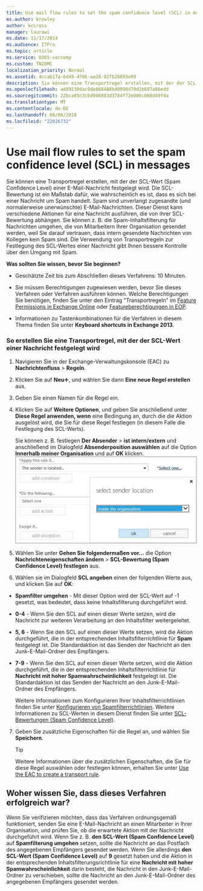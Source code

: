 ```yaml
---
title: Use mail flow rules to set the spam confidence level (SCL) in messages
ms.author: krowley
author: kccross
manager: laurawi
ms.date: 11/17/2014
ms.audience: ITPro
ms.topic: article
ms.service: O365-seccomp
ms.custom: TN2DMC
localization_priority: Normal
ms.assetid: 4ccab17a-6d49-4786-aa28-92fb28893e99
description: Sie können eine Transportregel erstellen, mit der der SCL-Wert (Spam Confidence Level) einer E-Mail-Nachricht festgelegt wird. Die SCL-Bewertung ist ein Maßstab dafür, wie wahrscheinlich es ist, dass es sich bei einer Nachricht um Spam handelt. Spam sind unverlangt zugesandte (und normalerweise unerwünschte) E-Mail-Nachrichten. Dieser Dienst kann verschiedene Aktionen für eine Nachricht ausführen, die von ihrer SCL-Bewertung abhängen. Sie können z. B. die Spam-Inhaltsfilterung für Nachrichten umgehen, die von Mitarbeitern Ihrer Organisation gesendet werden, weil Sie darauf vertrauen, dass intern gesendete Nachrichten von Kollegen kein Spam sind. Die Verwendung von Transportregeln zur Festlegung des SCL-Wertes einer Nachricht gibt Ihnen bessere Kontrolle über den Umgang mit Spam.
ms.openlocfilehash: ad89230dac9de668488b40090d70d2b697a86edd
ms.sourcegitcommit: 22bca85c3c6d946083d3784f72e886c068d49f4a
ms.translationtype: MT
ms.contentlocale: de-DE
ms.lasthandoff: 08/06/2018
ms.locfileid: "22026732"
---
```

# <a name="use-mail-flow-rules-to-set-the-spam-confidence-level-scl-in-messages"></a>Use mail flow rules to set the spam confidence level (SCL) in messages

Sie können eine Transportregel erstellen, mit der der SCL-Wert (Spam Confidence Level) einer E-Mail-Nachricht festgelegt wird. Die SCL-Bewertung ist ein Maßstab dafür, wie wahrscheinlich es ist, dass es sich bei einer Nachricht um Spam handelt. Spam sind unverlangt zugesandte (und normalerweise unerwünschte) E-Mail-Nachrichten. Dieser Dienst kann verschiedene Aktionen für eine Nachricht ausführen, die von ihrer SCL-Bewertung abhängen. Sie können z. B. die Spam-Inhaltsfilterung für Nachrichten umgehen, die von Mitarbeitern Ihrer Organisation gesendet werden, weil Sie darauf vertrauen, dass intern gesendete Nachrichten von Kollegen kein Spam sind. Die Verwendung von Transportregeln zur Festlegung des SCL-Wertes einer Nachricht gibt Ihnen bessere Kontrolle über den Umgang mit Spam. 
  
 **Was sollten Sie wissen, bevor Sie beginnen?**
  
- Geschätzte Zeit bis zum Abschließen dieses Verfahrens: 10 Minuten.
    
- Sie müssen Berechtigungen zugewiesen werden, bevor Sie dieses Verfahren oder Verfahren ausführen können. Welche Berechtigungen Sie benötigen, finden Sie unter den Eintrag "Transportregeln" im [Feature Permissions in Exchange Online](http://technet.microsoft.com/library/15073ce1-0917-403b-8839-02a2ebc96e16.aspx) oder [Featureberechtigungen in EOP](eop/feature-permissions-in-eop.md). 
    
- Informationen zu Tastenkombinationen für die Verfahren in diesem Thema finden Sie unter **Keyboard shortcuts in Exchange 2013**.
    
### <a name="to-create-a-transport-rule-that-sets-the-scl-of-a-message"></a>So erstellen Sie eine Transportregel, mit der der SCL-Wert einer Nachricht festgelegt wird

1. Navigieren Sie in der Exchange-Verwaltungskonsole (EAC) zu **Nachrichtenfluss** \> **Regeln**.
    
2. Klicken Sie auf **Neu**![Hinzufügen (Symbol)](media/ITPro-EAC-AddIcon.png), und wählen Sie dann **Eine neue Regel erstellen** aus.
    
3. Geben Sie einen Namen für die Regel ein.
    
4. Klicken Sie auf **Weitere Optionen**, und geben Sie anschließend unter **Diese Regel anwenden, wenn** eine Bedingung an, durch die die Aktion ausgelöst wird, die Sie für diese Regel festlegen (in diesem Falle die Festlegung des SCL-Werts).
    
    Sie können z. B. festlegen **Der Absender** \> **ist intern/extern** und anschließend im Dialogfeld **Absenderposition auswählen** auf die Option **Innerhalb meiner Organisation** und auf **OK** klicken.</br>
    ![Absenderstandort auswählen](media/EOP-ETR-SetSCL-1.jpg)
  
5. Wählen Sie unter **Gehen Sie folgendermaßen vor...** die Option **Nachrichteneigenschaften ändern** \> **SCL-Bewertung (Spam Confidence Level) festlegen** aus.
  
6. Wählen sie im Dialogfeld **SCL angeben** einen der folgenden Werte aus, und klicken Sie auf **OK**:
    
  - **Spamfilter umgehen** - Mit dieser Option wird der SCL-Wert auf -1 gesetzt, was bedeutet, dass keine Inhaltsfilterung durchgeführt wird. 
    
  - **0-4** - Wenn Sie den SCL auf einen dieser Werte setzen, wird die Nachricht zur weiteren Verarbeitung an den Inhaltsfilter weitergeleitet. 
    
  - **5, 6** - Wenn Sie den SCL auf einen dieser Werte setzen, wird die Aktion durchgeführt, die in der entsprechenden Inhaltsfilterrichtlinie für **Spam** festgelegt ist. Die Standardaktion ist das Senden der Nachricht an den Junk-E-Mail-Ordner des Empfängers. 
    
  - **7-9** - Wenn Sie den SCL auf einen dieser Werte setzen, wird die Aktion durchgeführt, die in der entsprechenden Inhaltsfilterrichtlinie für **Nachricht mit hoher Spamwahrscheinlichkeit** festgelegt ist. Die Standardaktion ist das Senden der Nachricht an den Junk-E-Mail-Ordner des Empfängers. 
    
    Weitere Informationen zum Konfigurieren Ihrer Inhaltsfilterrichtlinien finden Sie unter [Konfigurieren von Spamfilterrichtlinien](configure-your-spam-filter-policies.md). Weitere Informationen zu SCL-Werten in diesem Dienst finden Sie unter [SCL-Bewertungen (Spam Confidence Level)](spam-confidence-levels.md).
    
7. Geben Sie zusätzliche Eigenschaften für die Regel an, und wählen Sie **Speichern**.
    
    > [!TIP]
    > Weitere Informationen über die zusätzlichen Eigenschaften, die Sie für diese Regel auswählen oder festlegen können, erhalten Sie unter [Use the EAC to create a transport rule](http://technet.microsoft.com/library/e7a81372-b6d7-4d1f-bc9e-a845a7facac2.aspx#CreateEAC). 
  
## <a name="how-do-you-know-this-worked"></a>Woher wissen Sie, dass dieses Verfahren erfolgreich war?

Wenn Sie verifizieren möchten, dass das Verfahren ordnungsgemäß funktioniert, senden Sie eine E-Mail-Nachricht an einen Mitarbeiter in Ihrer Organisation, und prüfen Sie, ob die erwartete Aktion mit der Nachricht durchgeführt wird. Wenn Sie z. B. **den SCL-Wert (Spam Confidence Level)** auf **Spamfilterung umgehen** setzen, sollte die Nachricht an das Postfach des angegebenen Empfängers gesendet werden. Wenn Sie allerdings **den SCL-Wert (Spam Confidence Level)** auf **9** gesetzt haben und die Aktion in der entsprechenden Inhaltsfilterungsrichtlinie für eine **Nachricht mit hoher Spamwahrscheinlichkeit** darin besteht, die Nachricht in den Junk-E-Mail-Ordner zu verschieben, sollte die Nachricht an den Junk-E-Mail-Ordner des angegebenen Empfängers gesendet werden. 
  

